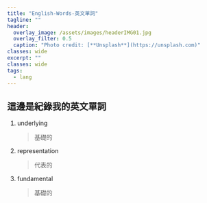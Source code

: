```yaml
---
title: "English-Words-英文單詞"
tagline: ""
header:
  overlay_image: /assets/images/headerIMG01.jpg
  overlay_filter: 0.5
  caption: "Photo credit: [**Unsplash**](https://unsplash.com)"
classes: wide
excerpt: ""
classes: wide
tags:
  - lang
---
```


## 這邊是紀錄我的英文單詞

1. underlying
	> 基礎的
2. representation
	> 代表的
3. fundamental 
	> 基礎的
<!--stackedit_data:
eyJoaXN0b3J5IjpbMTA1NTU2MzQyXX0=
-->